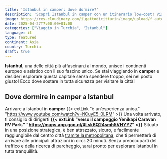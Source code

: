 ```yaml
---
title: 'Istanbul in camper: dove dormire?'
description: 'Scopri Istanbul in camper con un itinerario low-cost! Visita gratis Moschea Blu e Taksim, con consigli su campeggi e street food. Vivi la magia di Istanbul!'
image: https://res.cloudinary.com/ilgattodicitturin/image/upload/f_auto,q_auto,w_800,dpr_auto/v1713007643/Articoli/Direzione%20giappone/Istanbul/istanbul_vista_bosforo_c4he1i.jpg
date: 2025-04-27T7:00:00+01:00
categories: ["Viaggio in Turchia", "Istanbul"]
language: it
type: featured   
continent: Asia
country: Turchia
draft: true
---
```

**Istanbul**, una delle città più affascinanti al mondo, unisce i continenti europeo e asiatico con il suo fascino unico. Se stai viaggiando in **camper** e desideri esplorare questa capitale senza spendere troppo, sei nel posto giusto! Ecco dove sostare in tutta sicurezza per visitare la città!

## Dove dormire in camper a Istanbul
Arrivare a Istanbul in **camper** {{< extLink "è un’esperienza unica." "https://www.youtube.com/watch?v=NCuyE5-0LRM" >}} Una volta arrivato, ti consiglio di dirigerti **{{< extLink "verso il campeggio Yenikapi Caravan RV Park." "https://maps.app.goo.gl/ULsk6Q24smh5VHYY7" >}}** Situato in una posizione strategica, è ben attrezzato, sicuro, e facilmente raggiungibile dal centro città [tramite la metropolitana](/blog/la-metropolitana-di-istanbul-un-viaggio-sostenibile-nel-cuore-della-citta), che ti permetterà di arrivare alle principali attrazioni in circa 20 minuti. Senza preoccuparti del traffico e della ricerca di parcheggio, sarai pronto per esplorare Istanbul in tutta tranquillità.

